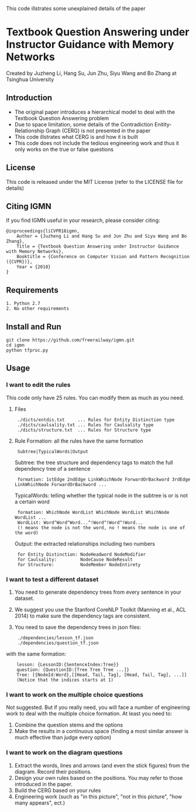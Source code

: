 This code illstrates some unexplained details of the paper
# Textbook Question Answering under Instructor Guidance with Memory Networks
Created by Juzheng Li, Hang Su, Jun Zhu, Siyu Wang and Bo Zhang at Tsinghua University

## Introduction
* The original paper introduces a hierarchical model to deal with the Textbook Question Answering problem
* Due to space limitation, some details of the Contradiction Enitity-Relationship Graph (CERG) is not presented in the paper
* This code illstrates what CERG is and how it is built
* This code does not include the tedious engineering work and thus it only works on the true or false questions

## License
This code is released under the MIT License (refer to the LICENSE file for details)

## Citing IGMN
If you find IGMN useful in your research, please consider citing:

    @inproceedings{liCVPR18igmn,
        Author = {Juzheng Li and Hang Su and Jun Zhu and Siyu Wang and Bo Zhang},
        Title = {Textbook Question Answering under Instructor Guidance with Memory Networks},
        Booktitle = {Conference on Computer Vision and Pattern Recognition ({CVPR})},
        Year = {2018}
    }

## Requirements
    1. Python 2.7
    2. No other requirements

## Install and Run
    git clone https://github.com/freerailway/igmn.git
    cd igmn
    python tfproc.py

## Usage
### I want to edit the rules
This code only have 25 rules. You can modify them as much as you need.
1. Files

        ./dicts/entdis.txt     ... Rules for Entity Distinction type
        ./dicts/caulsality.txt ... Rules for Caulsality type
        ./dicts/structure.txt  ... Rules for Structure type
2. Rule Formation: all the rules have the same formation
    
        Subtree|TypicalWords|Output
    Subtree: the tree structure and dependency tags to match the full dependency tree of a sentence
        
        formation: 1stEdge 2ndEdge LinkWhichNode ForwardOrBackword 3rdEdge LinkWhichNode ForwardOrBackword ...
    TypicalWords: telling whether the typical node in the subtree is or is not a certain word
        
        formation: WhichNode WordList WhichNode WordList WhichNode WordList ...
        WordList: Word^Word^Word...^!Word^!Word^!Word...
        (! means the node is not the word, no ! means the node is one of the word)
    Output: the extracted relationships including two numbers
        
        for Entity Distinction: NodeHeadword NodeModifier
        for Caulsality:         NodeCause NodeResult
        for Structure:          NodeMember NodeEntirety
### I want to test a different dataset
1. You need to generate dependency trees from every sentence in your dataset.
2. We suggest you use the Stanford CoreNLP Toolkit (Manning et al., ACL 2014) to make sure the dependency tags are consistent.
3. You need to save the dependency trees in json files:

        ./dependencies/lesson_tf.json
        ./dependencies/question_tf.json
with the same formation:
        
        lesson: {LessonID:{SentenceIndex:Tree}}
        question: {QuestionID:[Tree Tree Tree ...]}
        Tree: [{NodeId:Word},[[Head, Tail, Tag], [Head, Tail, Tag], ...]]
        (Notice that the indices starts at 1)
### I want to work on the multiple choice questions
Not suggested.
But if you really need, you will face a number of engineering work to deal with the multiple choice formation.
At least you need to:
1. Combine the question stems and the options
2. Make the results in a continuous space (finding a most similar answer is much effective than judge every option)
### I want to work on the diagram questions
1. Extract the words, lines and arrows (and even the stick figures) from the diagram. Record their positions.
2. Design your own rules based on the positions. You may refer to those introduced in the paper.
3. Build the CERG based on your rules
4. Engineering work (such as "in this picture", "not in this picture", "how many appears", ect.)
